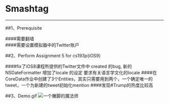 # Smashtag
***

##1、Prerequisite

####需要翻墙  
####需要设置模拟器中的Twitter账户



##2、Perform Assignment 5 for cs193p(iOS9)

####fix了iOS8课程所提供的Twitter文件中 created 的bug, 新的NSDateFormatter 增加了locale 的设定 要求有关语言学文化的locale
####在CoreData作业中创建了3个Entities，其实只需要用到两个，一个确定唯一的tweet，一个为新建的tweet初始化mention
####发现#Trump的热度比较高 

##3、Demo.gif
![一个撇脚的魔法师](https://github.com/Muxing1991/Smashtag/raw/master/pictures/demo.gif)